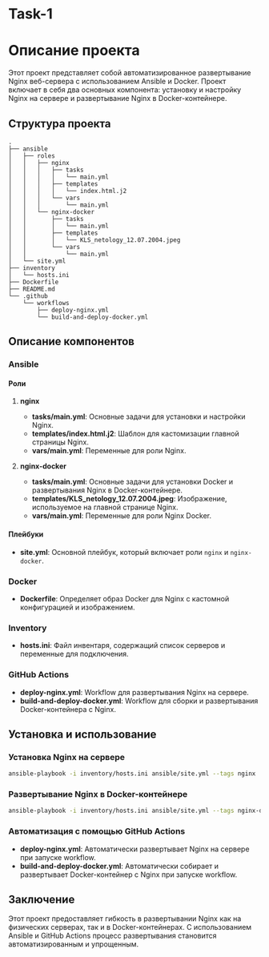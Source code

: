 # Task-1

# Описание проекта

Этот проект представляет собой автоматизированное развертывание Nginx веб-сервера с использованием Ansible и Docker. Проект включает в себя два основных компонента: установку и настройку Nginx на сервере и развертывание Nginx в Docker-контейнере.

## Структура проекта

```
.
├── ansible
│   ├── roles
│   │   ├── nginx
│   │   │   ├── tasks
│   │   │   │   └── main.yml
│   │   │   ├── templates
│   │   │   │   └── index.html.j2
│   │   │   └── vars
│   │   │       └── main.yml
│   │   └── nginx-docker
│   │       ├── tasks
│   │       │   └── main.yml
│   │       ├── templates
│   │       │   └── KLS_netology_12.07.2004.jpeg
│   │       └── vars
│   │           └── main.yml
│   └── site.yml
├── inventory
│   └── hosts.ini
├── Dockerfile
├── README.md
└── .github
    └── workflows
        ├── deploy-nginx.yml
        └── build-and-deploy-docker.yml
```

## Описание компонентов

### Ansible

#### Роли

1. **nginx**
   - **tasks/main.yml**: Основные задачи для установки и настройки Nginx.
   - **templates/index.html.j2**: Шаблон для кастомизации главной страницы Nginx.
   - **vars/main.yml**: Переменные для роли Nginx.

2. **nginx-docker**
   - **tasks/main.yml**: Основные задачи для установки Docker и развертывания Nginx в Docker-контейнере.
   - **templates/KLS_netology_12.07.2004.jpeg**: Изображение, используемое на главной странице Nginx.
   - **vars/main.yml**: Переменные для роли Nginx Docker.

#### Плейбуки

- **site.yml**: Основной плейбук, который включает роли `nginx` и `nginx-docker`.

### Docker

- **Dockerfile**: Определяет образ Docker для Nginx с кастомной конфигурацией и изображением.

### Inventory

- **hosts.ini**: Файл инвентаря, содержащий список серверов и переменные для подключения.

### GitHub Actions

- **deploy-nginx.yml**: Workflow для развертывания Nginx на сервере.
- **build-and-deploy-docker.yml**: Workflow для сборки и развертывания Docker-контейнера с Nginx.

## Установка и использование

### Установка Nginx на сервере

```bash
ansible-playbook -i inventory/hosts.ini ansible/site.yml --tags nginx
```

### Развертывание Nginx в Docker-контейнере

```bash
ansible-playbook -i inventory/hosts.ini ansible/site.yml --tags nginx-docker
```

### Автоматизация с помощью GitHub Actions

- **deploy-nginx.yml**: Автоматически развертывает Nginx на сервере при запуске workflow.
- **build-and-deploy-docker.yml**: Автоматически собирает и развертывает Docker-контейнер с Nginx при запуске workflow.

## Заключение

Этот проект предоставляет гибкость в развертывании Nginx как на физических серверах, так и в Docker-контейнерах. С использованием Ansible и GitHub Actions процесс развертывания становится автоматизированным и упрощенным.
